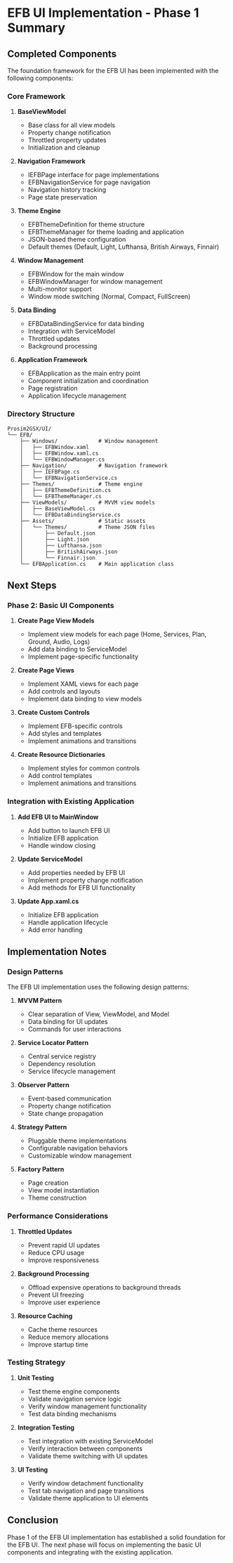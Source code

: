 # EFB UI Implementation - Phase 1 Summary

## Completed Components

The foundation framework for the EFB UI has been implemented with the following components:

### Core Framework

1. **BaseViewModel**
   - Base class for all view models
   - Property change notification
   - Throttled property updates
   - Initialization and cleanup

2. **Navigation Framework**
   - IEFBPage interface for page implementations
   - EFBNavigationService for page navigation
   - Navigation history tracking
   - Page state preservation

3. **Theme Engine**
   - EFBThemeDefinition for theme structure
   - EFBThemeManager for theme loading and application
   - JSON-based theme configuration
   - Default themes (Default, Light, Lufthansa, British Airways, Finnair)

4. **Window Management**
   - EFBWindow for the main window
   - EFBWindowManager for window management
   - Multi-monitor support
   - Window mode switching (Normal, Compact, FullScreen)

5. **Data Binding**
   - EFBDataBindingService for data binding
   - Integration with ServiceModel
   - Throttled updates
   - Background processing

6. **Application Framework**
   - EFBApplication as the main entry point
   - Component initialization and coordination
   - Page registration
   - Application lifecycle management

### Directory Structure

```
Prosim2GSX/UI/
└── EFB/
    ├── Windows/             # Window management
    │   ├── EFBWindow.xaml
    │   ├── EFBWindow.xaml.cs
    │   └── EFBWindowManager.cs
    ├── Navigation/          # Navigation framework
    │   ├── IEFBPage.cs
    │   └── EFBNavigationService.cs
    ├── Themes/              # Theme engine
    │   ├── EFBThemeDefinition.cs
    │   └── EFBThemeManager.cs
    ├── ViewModels/          # MVVM view models
    │   ├── BaseViewModel.cs
    │   └── EFBDataBindingService.cs
    ├── Assets/              # Static assets
    │   └── Themes/          # Theme JSON files
    │       ├── Default.json
    │       ├── Light.json
    │       ├── Lufthansa.json
    │       ├── BritishAirways.json
    │       └── Finnair.json
    └── EFBApplication.cs    # Main application class
```

## Next Steps

### Phase 2: Basic UI Components

1. **Create Page View Models**
   - Implement view models for each page (Home, Services, Plan, Ground, Audio, Logs)
   - Add data binding to ServiceModel
   - Implement page-specific functionality

2. **Create Page Views**
   - Implement XAML views for each page
   - Add controls and layouts
   - Implement data binding to view models

3. **Create Custom Controls**
   - Implement EFB-specific controls
   - Add styles and templates
   - Implement animations and transitions

4. **Create Resource Dictionaries**
   - Implement styles for common controls
   - Add control templates
   - Implement animations and transitions

### Integration with Existing Application

1. **Add EFB UI to MainWindow**
   - Add button to launch EFB UI
   - Initialize EFB application
   - Handle window closing

2. **Update ServiceModel**
   - Add properties needed by EFB UI
   - Implement property change notification
   - Add methods for EFB UI functionality

3. **Update App.xaml.cs**
   - Initialize EFB application
   - Handle application lifecycle
   - Add error handling

## Implementation Notes

### Design Patterns

The EFB UI implementation uses the following design patterns:

1. **MVVM Pattern**
   - Clear separation of View, ViewModel, and Model
   - Data binding for UI updates
   - Commands for user interactions

2. **Service Locator Pattern**
   - Central service registry
   - Dependency resolution
   - Service lifecycle management

3. **Observer Pattern**
   - Event-based communication
   - Property change notification
   - State change propagation

4. **Strategy Pattern**
   - Pluggable theme implementations
   - Configurable navigation behaviors
   - Customizable window management

5. **Factory Pattern**
   - Page creation
   - View model instantiation
   - Theme construction

### Performance Considerations

1. **Throttled Updates**
   - Prevent rapid UI updates
   - Reduce CPU usage
   - Improve responsiveness

2. **Background Processing**
   - Offload expensive operations to background threads
   - Prevent UI freezing
   - Improve user experience

3. **Resource Caching**
   - Cache theme resources
   - Reduce memory allocations
   - Improve startup time

### Testing Strategy

1. **Unit Testing**
   - Test theme engine components
   - Validate navigation service logic
   - Verify window management functionality
   - Test data binding mechanisms

2. **Integration Testing**
   - Test integration with existing ServiceModel
   - Verify interaction between components
   - Validate theme switching with UI updates

3. **UI Testing**
   - Verify window detachment functionality
   - Test tab navigation and page transitions
   - Validate theme application to UI elements

## Conclusion

Phase 1 of the EFB UI implementation has established a solid foundation for the EFB UI. The next phase will focus on implementing the basic UI components and integrating with the existing application.
